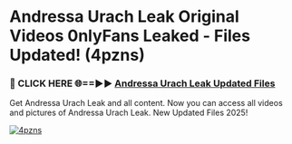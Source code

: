 # Andressa Urach Leak Original Videos 0nlyFans Leaked - Files Updated! (4pzns)

<h3>🔴 CLICK HERE 🌐==►► <a href="https://tinyurl.com/2jnfzry5" rel="nofollow">Andressa Urach Leak Updated Files</a></h3>

Get Andressa Urach Leak and all content. Now you can access all videos and pictures of Andressa Urach Leak. New Updated Files 2025!

[![4pzns](https://i.imgur.com/GyGTBgg.gif)](https://tinyurl.com/2jnfzry5)
